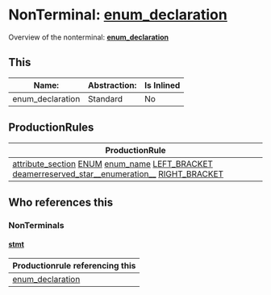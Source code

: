 # NonTerminal: **[enum_declaration](./enum_declaration.md)**

Overview of the nonterminal: **[enum_declaration](./enum_declaration.md)**



## This

| Name:                | Abstraction:    | Is Inlined |
| -------------------- | --------------- | ---------- |
| enum_declaration | Standard | No |



## ProductionRules

| ProductionRule |
| ---- |
| [attribute_section](./attribute_section.md) [ENUM](./../Lexicon/ENUM.md) [enum_name](./enum_name.md) [LEFT_BRACKET](./../Lexicon/LEFT_BRACKET.md) [deamerreserved_star__enumeration__](./deamerreserved_star__enumeration__.md) [RIGHT_BRACKET](./../Lexicon/RIGHT_BRACKET.md)  |




## Who references this

### NonTerminals


#### [stmt](./../Grammar/stmt.md)

| Productionrule referencing this                      |
| ---------------------------------------------------- |
| [enum_declaration](./enum_declaration.md)  |



